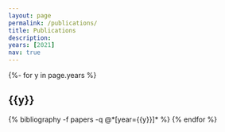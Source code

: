 ```yaml
---
layout: page
permalink: /publications/
title: Publications
description: 
years: [2021]
nav: true
---
```

<div class="publications">

{%- for y in page.years %}
  <h2 class="year">{{y}}</h2>
  {% bibliography -f papers -q @*[year={{y}}]* %}
{% endfor %}

</div>
